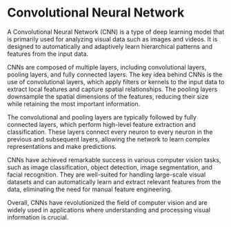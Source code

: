 # Convolutional Neural Network

A Convolutional Neural Network (CNN) is a type of deep learning model that is primarily used for analyzing visual data such as images and videos. It is designed to automatically and adaptively learn hierarchical patterns and features from the input data.

CNNs are composed of multiple layers, including convolutional layers, pooling layers, and fully connected layers. The key idea behind CNNs is the use of convolutional layers, which apply filters or kernels to the input data to extract local features and capture spatial relationships. The pooling layers downsample the spatial dimensions of the features, reducing their size while retaining the most important information.

The convolutional and pooling layers are typically followed by fully connected layers, which perform high-level feature extraction and classification. These layers connect every neuron to every neuron in the previous and subsequent layers, allowing the network to learn complex representations and make predictions.

CNNs have achieved remarkable success in various computer vision tasks, such as image classification, object detection, image segmentation, and facial recognition. They are well-suited for handling large-scale visual datasets and can automatically learn and extract relevant features from the data, eliminating the need for manual feature engineering.

Overall, CNNs have revolutionized the field of computer vision and are widely used in applications where understanding and processing visual information is crucial.